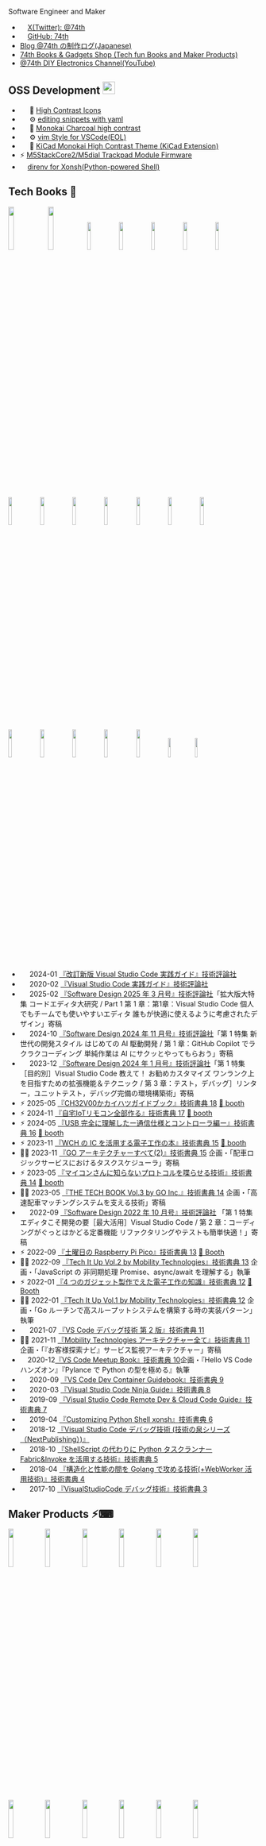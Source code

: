 Software Engineer and Maker

- <a href="https://twitter.com/74th"><img height="15" width="15" src="./images/icons/x.svg"/>X(Twitter): @74th</a>
- <a href="https://github.com/74th"><img height="15" width="15" src="./images/icons/github.svg"/>GitHub: 74th</a>
- <a href="https://74th.hateblo.jp/">Blog @74th の制作ログ(Japanese)</a>
- <a href="https://74th.booth.pm/">74th Books & Gadgets Shop (Tech fun Books and Maker Products)</a>
- <a href="https://www.youtube.com/@74th-tech">@74th DIY Electronics Channel(YouTube)</a>

<!-- ![74th's github stats](https://github-readme-stats.vercel.app/api?username=74th&show_icons=true&theme=radical) -->

## OSS Development <img src="./images/icons/github.svg" height="25" width="25"/>

- <img height="15" width="15" src="./images/icons/visualstudiocode.svg"/> 🎨
  [High Contrast Icons](https://marketplace.visualstudio.com/items?itemName=74th.high-contrast-icons)
- <img height="15" width="15" src="./images/icons/visualstudiocode.svg"/> ⚙️
  [editing snippets with yaml](https://marketplace.visualstudio.com/items?itemName=74th.editing-snippets-with-yaml)
- <img height="15" width="15" src="./images/icons/visualstudiocode.svg"/> 🎨
  [Monokai Charcoal high contrast](https://marketplace.visualstudio.com/items?itemName=74th.monokai-charcoal-high-contrast)
- <img height="15" width="15" src="./images/icons/visualstudiocode.svg"/> ⚙️
  [vim Style for VSCode(EOL)](https://marketplace.visualstudio.com/items?itemName=74th.vimStyle)
- <img height="15" width="15" src="./images/icons/kicad.svg"/> 🎨
  [KiCad Monokai High Contrast Theme (KiCad Extension)](https://github.com/74th/kicad-highcontrast-monokai-theme)
- ⚡
  [M5StackCore2/M5dial Trackpad Module Firmware](https://github.com/74th/m5-trackpad-module)
- <img height="15" width="15" src="./images/icons/python.svg"/>[direnv for Xonsh(Python-powered Shell)](https://github.com/74th/xonsh-direnv)

## Tech Books 📖

[<img src="images/books/vscode-practical-guide-2nd.jpg" width="15%"/>](https://gihyo.jp/book/2024/978-4-297-13909-4)
[<img src="images/books/vscode-practical-guide.jpg" width="15%"/>](https://gihyo.jp/book/2020/978-4-297-11201-1)
[<img src="https://gihyo.jp/assets/images/cover/2025/642503.jpg" width="12%"/>](https://gihyo.jp/assets/images/cover/2025/642503.jpg)
[<img src="https://image.gihyo.co.jp/assets/images/cover/2024/642411.jpg" width="12%"/>](https://gihyo.jp/magazine/SD/archive/2024/202411)
[<img src="https://image.gihyo.co.jp/assets/images/cover/2024/642401.jpg" width="12%"/>](https://gihyo.jp/magazine/SD/archive/2024/202401)
[<img src="https://image.gihyo.co.jp/assets/images/cover/2022/642210.jpg" width="12%"/>](https://gihyo.jp/magazine/SD/archive/2022/202210)
[<img src="images/books/ch32v003-book.png" width="12%"/>](https://74th.booth.pm/items/6934072)
[<img src="images/books/iot_remocon_book.png" width="12%"/>](https://74th.booth.pm/items/6201064)
[<img src="images/books/usb-1st-book.png" width="12%"/>](https://74th.booth.pm/items/5826037)
[<img src="images/books/wch-diy-electronics.png" width="12%"/>](https://74th.booth.pm/items/5261331)
[<img src="images/books/neopixel-book.png" width="12%"/>](https://74th.booth.pm/items/4799571)
[<img src="images/books/saturday-pico-book.png" width="12%"/>](https://74th.booth.pm/items/4161550)
[<img src="images/books/4gadgets-book.png" width="12%"/>](https://74th.booth.pm/items/4123011)
[<img src="images/books/vscode-debug-book2.png" width="12%"/>](https://74th.booth.pm/items/3338895)
[<img src="images/books/devcontainer-guide.png" width="12%"/>](https://74th.booth.pm/items/3338895)
[<img src="images/books/vscode-debug-book1.jpg" width="12%"/>](https://nextpublishing.jp/book/10255.html)
[<img src="images/books/vscode-ninja-guide.png" width="12%"/>](https://74th.booth.pm/items/1575560)
[<img src="images/books/vscode-remote-book.png" width="12%"/>](https://74th.booth.pm/items/1575560)
[<img src="images/books/xonsh-book.png" width="12%"/>](https://74th.booth.pm/items/1575560)
[<img src="images/books/invoke-book.png" width="10%"/>](https://74th.booth.pm/items/1575560)
[<img src="images/books/golang-book.png" width="10%"/>](https://74th.booth.pm/items/1575560)

- <img height="15" width="15" src="./images/icons/visualstudiocode.svg"/> 2024-01 [『改訂新版 Visual Studio Code 実践ガイド』技術評論社](https://gihyo.jp/book/2024/978-4-297-13909-4)
- <img height="15" width="15" src="./images/icons/visualstudiocode.svg"/> 2020-02 [『Visual Studio Code 実践ガイド』技術評論社](https://gihyo.jp/book/2020/978-4-297-11201-1)
- <img height="15" width="15" src="./images/icons/visualstudiocode.svg"/> 2025-02 [ 『Software Design 2025 年 3 月号』技術評論社](https://gihyo.jp/magazine/SD/archive/2025/202503)「拡大版大特集 コードエディタ大研究 / Part 1 第 1 章：第1章：Visual Studio Code 個人でもチームでも使いやすいエディタ 誰もが快適に使えるように考慮されたデザイン」寄稿
- <img height="15" width="15" src="./images/icons/visualstudiocode.svg"/> 2024-10 [ 『Software Design 2024 年 11 月号』技術評論社](https://gihyo.jp/magazine/SD/archive/2024/202411)「第 1 特集 新世代の開発スタイル はじめての AI 駆動開発 / 第 1 章：GitHub Copilot でラクラクコーディング 単純作業は AI にサクッとやってもらおう」寄稿
- <img height="15" width="15" src="./images/icons/visualstudiocode.svg"/> 2023-12 [ 『Software Design 2024 年 1 月号』技術評論社](https://gihyo.jp/magazine/SD/archive/2022/202210)「第 1 特集［目的別］Visual Studio Code 教えて！ お勧めカスタマイズ ワンランク上を目指すための拡張機能＆テクニック / 第 3 章：テスト，デバッグ］リンター，ユニットテスト，デバッグ完備の環境構築術」寄稿
- ⚡︎
  2025-05 [『CH32V00かカイハツガイドブック』技術書典 18](https://74th.booth.pm/items/6934072)
  [🛒
  booth](https://74th.booth.pm/items/6934072)
- ⚡︎
  2024-11 [『自宅IoTリモコン全部作る』技術書典 17](https://74th.booth.pm/items/6201064)
  [🛒
  booth](https://74th.booth.pm/items/6201064)
- ⚡︎
  2024-05 [『USB 完全に理解したー通信仕様とコントローラ編ー』技術書典 16](https://74th.booth.pm/items/5826037)
  [🛒
  booth](https://74th.booth.pm/items/5826037)
- ⚡︎
  2023-11 [『WCH の IC を活用する電子工作の本』技術書典 15](https://74th.booth.pm/items/5261331)
  [🛒
  booth](https://74th.booth.pm/items/5261331)
- 🧑‍💻
  2023-11 [『GO アーキテクチャーすべて(2)』技術書典 15](https://techbookfest.org/product/upUucBBzMTdGj6dSMEKb6T) 企画・「配車ロジックサービスにおけるタスクスケジューラ」寄稿
- ⚡︎
  2023-05 [『マイコンさんに知らないプロトコルを喋らせる技術』技術書典 14](https://74th.booth.pm/items/4799571)
  [🛒
  booth](https://74th.booth.pm/items/4799571)
- 🧑‍💻
  2023-05 [『THE TECH BOOK Vol.3 by GO Inc.』技術書典 14](https://techbookfest.org/product/dUXU93ZtCJJTNNCm4mXtyu) 企画・「高速配車マッチングシステムを支える技術」寄稿
- <img height="15" width="15" src="./images/icons/visualstudiocode.svg"/> 2022-09 [『Software Design 2022 年 10 月号』技術評論社](https://gihyo.jp/magazine/SD/archive/2022/202210) 「第 1 特集エディタこそ開発の要［最大活用］Visual Studio Code / 第 2 章：コーディングがぐっとはかどる定番機能 リファクタリングやテストも簡単快適！」寄稿
- ⚡︎
  2022-09
  [『土曜日の Raspberry Pi Pico』技術書典 13](https://74th.booth.pm/items/4161550)
  [🛒
  Booth](https://74th.booth.pm/items/4161550)
- 🧑‍💻
  2022-09 [『Tech It Up Vol.2 by Mobility Technologies』技術書典 13](https://techbookfest.org/product/iYNvSiPhrMUHxqB87BptAe) 企画・「JavaScript の 非同期処理 Promise、async/await を理解する」執筆
- ⚡︎
  2022-01 [『4 つのガジェット製作でえた電子工作の知識』技術書典 12](https://74th.booth.pm/items/4123011)
  [🛒
  Booth](https://74th.booth.pm/items/4123011)
- 🧑‍💻
  2022-01 [『Tech It Up Vol.1 by Mobility Technologies』技術書典 12](https://techbookfest.org/product/4779518235508736) 企画・「Go ルーチンで高スループットシステムを構築する時の実装パターン」執筆
- <img height="15" width="15" src="./images/icons/visualstudiocode.svg"/> 2021-07 [『VS Code デバッグ技術 第 2 版』技術書典 11](https://74th.booth.pm/items/3338895)
- 🧑‍💻
  2021-11 [『Mobility Technologies アーキテクチャー全て』技術書典 11](https://techbookfest.org/product/5873782252109824) 企画・「『お客様探索ナビ』サービス監視アーキテクチャー」寄稿
- <img height="15" width="15" src="./images/icons/visualstudiocode.svg"/>2020-12[『VS Code Meetup Book』技術書典 10](https://techbookfest.org/product/5691779347120128?productVariantID=5564437123563520)企画・『Hello VS Code ハンズオン』『Pylance で Python の型を極める』執筆
- <img height="15" width="15" src="./images/icons/visualstudiocode.svg"/> 2020-09 [『VS Code Dev Container Guidebook』技術書典 9](https://74th.booth.pm/items/2425642)
- <img height="15" width="15" src="./images/icons/visualstudiocode.svg"/> 2020-03 [『Visual Studio Code Ninja Guide』技術書典 8](https://74th.booth.pm/items/1973166)
- <img height="15" width="15" src="./images/icons/visualstudiocode.svg"/> 2019-09 [『Visual Studio Code Remote Dev & Cloud Code Guide』技術書典 7](https://74th.booth.pm/items/1575560)
- <img height="15" width="15" src="./images/icons/python.svg"/> 2019-04 [『Customizing Python Shell xonsh』技術書典 6](https://74th.booth.pm/items/1317300)
- <img height="15" width="15" src="./images/icons/visualstudiocode.svg"/> 2018-12 [『Visual Studio Code デバッグ技術 (技術の泉シリーズ（NextPublishing）)』](https://booth.pm/ja/items/1314180)
- <img height="15" width="15" src="./images/icons/python.svg"/> 2018-10 [『ShellScript の代わりに Python タスクランナー Fabric&Invoke を活用する技術』技術書典 5](https://74th.booth.pm/items/1042665)
- <img height="15" width="15" src="./images/icons/go.svg"/> 2018-04 [『構造化と性能の間を Golang で攻める技術(+WebWorker 活用技術)』技術書典 4](https://74th.booth.pm/items/861342)
- <img height="15" width="15" src="./images/icons/visualstudiocode.svg"/> 2017-10 [『VisualStudioCode デバッグ技術』技術書典 3](https://74th.booth.pm/items/666085)

## Maker Products ⚡︎⌨

[<img src="images/maker/g059-sparrow-sv3.jpg" width="14%"/>](https://74th.booth.pm/items/6655442)
[<img src="images/maker/g056-rp2350a-full.jpg" width="14%"/>](https://74th.booth.pm/items/6483839)
[<img src="images/maker/g060-7seg-grove.jpg" width="14%"/>](https://74th.booth.pm/items/6412203)
[<img src="images/maker/g053-usb_switch_adapter.jpeg" width="14%"/>](https://74th.booth.pm/items/6291652)
[<img src="images/maker/g054-grove-keymouse.jpg" width="14%"/>](https://74th.booth.pm/items/6102329)
[<img src="images/maker/g035-esp32c3-iot-server.jpg" width="14%"/>](https://74th.booth.pm/items/5896837)
[<img src="images/maker/g043-USB_C_Solder_Tester-v2.jpg" width="14%"/>](https://74th.booth.pm/items/5812941)
[<img src="images/maker/g044-rp2040-handsolder-supporter.jpg" width="14%"/>](https://74th.booth.pm/items/5573498)
[<img src="images/maker/g040-sparrowdial.jpg" width="14%"/>](https://74th.booth.pm/items/5525751)
[<img src="images/maker/g039-sparrowg21.jpg" width="14%"/>](https://74th.booth.pm/items/5525776)
[<img src="images/maker/g037-sparrow60c.jpg" width="14%"/>](https://74th.booth.pm/items/5525726)
[<img src="images/maker/g034-ch32v203-promicro.jpg" width="14%"/>](https://www.switch-science.com/products/9478)
[<img src="images/maker/g038-stickpointv.jpg" width="14%"/>](https://74th.booth.pm/items/5404009)
[<img src="images/maker/g036-rp2040-large.jpg" width="14%"/>](https://74th.booth.pm/items/3929664)
[<img src="images/maker/g032-sparrowtv.jpg" width="14%"/>](https://74th.booth.pm/items/5309546)
[<img src="images/maker/g033-usb-rebooter.jpg" width="14%"/>](https://74th.booth.pm/items/5261267)
[<img src="images/maker/g030-relay-switch-usbhub.jpg" width="14%"/>](https://74th.booth.pm/items/5080690)
[<img src="images/maker/g029-usb-pd-exporter.jpg" width="14%"/>](https://74th.booth.pm/items/5077835)
[<img src="images/maker/g027-daplink.jpg" width="14%"/>](https://74th.booth.pm/items/4916891)
[<img src="images/maker/g020-esp32c3mini1.jpg" width="14%"/>](https://74th.booth.pm/items/4845564)
[<img src="images/maker/g024-esp32-s3.jpeg" width="14%"/>](https://74th.booth.pm/items/4179263)
[<img src="images/maker/g017-usb-type-c-socket-tester.jpg" width="14%"/>](https://74th.booth.pm/items/4692002)
[<img src="images/maker/g015-ch32v003-promicro.jpg" width="14%"/>](https://74th.booth.pm/items/4645948)
[<img src="images/maker/g016-wch-linke-mini.jpg" width="14%"/>](https://74th.booth.pm/items/5022813)
[<img src="images/maker/g011-esp32-c3.jpeg" width="14%"/>](https://74th.booth.pm/items/4378573)
[<img src="images/maker/g007-sparrow62v2.jpg" width="14%"/>](https://74th.booth.pm/items/3828479)
[<img src="images/maker/g004-sparrow24-ble-calculator.jpg" width="14%"/>](https://74th.booth.pm/items/3338904)
[<img src="images/maker/g003-dive9.jpg" width="14%"/>](https://booth.pm/ja/items/3168541)
[<img src="images/maker/g002-monteserrat.jpg" width="14%"/>](https://74th.booth.pm/items/2731094)
[<img src="images/maker/g001-sparrow62.jpg" width="14%"/>](https://74th.booth.pm/items/2525427)

- ⚡︎
  2025-03『SparrowS v3』分割自作キーボードキット [🛒
  booth](https://74th.booth.pm/items/6655442)
- ⚡︎
  2025-01『RP2350A手はんだ実装挑戦開発ボードキット』[🛒
  booth](https://74th.booth.pm/items/6483839)
- ⚡︎
  2024-12『7Seg Grove』[🛒
  booth](https://74th.booth.pm/items/6412203)
- ⚡︎
  2024-11『USB Switch Adapter』[🛒
  booth](https://74th.booth.pm/items/6291652)
- ⚡︎
  2024-09『CH9329 使用キーボード、マウスエミュレータ Grove モジュールキット』[🛒
  booth](https://74th.booth.pm/items/6102329)
- ⚡︎
  2024-08『ESP32-C3 IoT Server キット』（つくまた 1）[🛒
  booth](https://74th.booth.pm/items/5896837)
- ⚡︎
  2024-06『USB 2.0 Type-C ソケット実装テスタ v2』[🛒
  booth](https://74th.booth.pm/items/5812941)
- ⚡︎
  2024-03『RP2040 手はんだ実装位置合わせ治具』[🛒
  booth](https://74th.booth.pm/items/5573498)
- ⌨
  2024-03『SparrowDial』（キーケット 1）M5Dial をトラックパッドとして使う自作キーボードキット[🛒
  booth](https://74th.booth.pm/items/5525751)
- 🎮
  2024-03『SparrowG21』（キーケット 1）レバーレススティック付きアケコンキット[🛒
  booth](https://74th.booth.pm/items/5525776)
- ⌨
  2024-03『Sparrow60C』（キーケット 1）ジョイスティック付き自作キーボードキット[🛒
  booth](https://74th.booth.pm/items/5525726)
- ⚡︎
  2024-01『74th. CH32V203 ProMicro Like』CH32V203 搭載 ProMicro ピン互換ボード[🛒
  スイッチサイエンス](https://www.switch-science.com/products/9478)
- ⌨
  2024-01『StickPointV』自作キーボード用ジョイスティックモジュール[🛒
  booth](https://74th.booth.pm/items/5404009)
- ⚡︎
  2023-12『RP2040 を手はんだ実装に挑戦する開発ボードキット v1.5』[🛒
  booth](https://74th.booth.pm/items/3929664)
- ⌨
  2023-11『SparrowTV』（技術書典 15）TV 横 PC 用 3 役マクロパッド[🛒
  booth](https://74th.booth.pm/items/5525726)
- ⚡︎
  2023-11『USB Rebooter』（技術書典 15）USB 機器再起動アダプタ[🛒
  booth](https://74th.booth.pm/items/5261267)
- ⚡︎
  2023-09『USB Relay Switch Hub』USB 切り替え機能付き USB ハブ[🛒
  booth](https://74th.booth.pm/items/5080690)
- ⚡︎
  2023-09『USB PD Exporter』USB PD 電源出力トリガーキット[🛒
  booth](https://74th.booth.pm/items/5077835)
- ⚡︎
  2023-07『74th. DAPLink』CH32V203 使用 DAP Link[🛒
  booth](https://74th.booth.pm/items/4916891)
- ⚡︎
  2023-06『ESP32-S3 開発ボード v1.2』[🛒
  booth](https://74th.booth.pm/items/4179263)
- ⚡︎
  2023-06『ESP32-C3-MINI-1 ProMicro 型開発ボード』[🛒
  booth](https://74th.booth.pm/items/4845564)
- ⚡︎
  2023-04『USB-C ソケットテスタ』[🛒
  booth](https://74th.booth.pm/items/4692002)
- ⚡︎
  2023-03『74th. CH32V003 ProMicro Like』[🛒
  booth](https://74th.booth.pm/items/4645948)
- ⚡︎
  2023-03『WCH-LinkE クローン』小さい WCH-LinkE クローン[🛒
  booth](https://74th.booth.pm/items/5022813)
- ⚡︎
  2023−02『X32Micro』STM32F103F8T6 互換系 ProMicro 化ボード[🛒
  booth](https://74th.booth.pm/items/4571728)
- ⚡︎
  2023-01『CH32V203 ProMicro Like』[🛒
  booth](https://74th.booth.pm/items/4492691)
- ⚡︎
  2022-12『ESP32 C3 開発ボード』[🛒
  booth](https://74th.booth.pm/items/4378573)
- ⚡︎
  2022-09『RP2040 を手はんだ実装に挑戦する開発ボードキット』[🛒
  booth](https://74th.booth.pm/items/3929664)
- ⚡︎
  2022-09『ESP32-S3 開発ボード』[🛒
  booth](https://74th.booth.pm/items/4179263)
- ⌨
  2022-05『Sparrow62(+1)v2 build-your-own keyboard』[🛒
  遊舎工房](https://shop.yushakobo.jp/products/4295)
- ⌨
  2021-10『Sparrow24 BLE Calculator』Bluetooth テンキー兼電卓な自作キーボードキット）[🛒
  booth](https://74th.booth.pm/items/3338904)
- 🎮
  2021-08『Dive9 音楽ゲームコントローラ』[🛒
  booth](https://booth.pm/ja/items/3168541)
- ⌨
  2021-02『キートップシール Montserrat』[🛒
  booth](https://74th.booth.pm/items/2731094)
- ⌨
  2020-11『Sparrow62 build-your-own Keyboard』[🛒
  booth](https://booth.pm/ja/items/2525427)

## Maker Events ⚡︎⌨

- ⚡︎
  2024-08 つくまた - サークル参加, [Blog](https://74th.hateblo.jp/entry/tsukumata1)
- ⌨
  2024-05 天下一キーボードわいわい会 Vol.6 - 作品展示, [Blog](https://74th.hateblo.jp/entry/2024/05/04/222541)
- ⚡︎
  2023-12 理系フリマ 3 - サークル参加[📷
  photo](https://twitter.com/74th/status/1736218103842013516)
- ⌨
  2023-11 天下一キーボードわいわい会 Vol.5 - 作品展示, [📷
  photo](https://twitter.com/74th/status/1720650366759718950)
- ⚡︎
  2023-09 ピコケット 3 - サークル参加, [📷
  photo](https://twitter.com/74th/status/1705405422776242286)
- ⌨
  2023-03 天下一キーボードわいわい会 Vol.4 - 作品展示, [📷
  photo](https://twitter.com/74th/status/1631868894045675520)

## Tech Talks & Events 💬

- 🧑‍💻
  2024-09『VS Code で F1〜12 キーつかってますか？』[VS Code Meetup #31](https://vscode.connpass.com/event/328219/) （[Movie](https://www.youtube.com/watch?v=VSiY1eK5G64), [Slide](https://speakerdeck.com/74th/do-you-use-the-f1-12-keys-in-vs-code)）
- 🧑‍💻
  2024-09『CH32V シリーズを楽しもう(74th の場合)』[Suzuno32RV 発売記念 スズの基板パーティ](https://twitter.com/verylowfreq/status/1839142852518948913) （[Slide](https://speakerdeck.com/74th/enjoy-ch32v-series)）
- 🧑‍💻
  2024-05『面倒なことは GitHubCopilot にやらせたい…』[VS Code Meetup #28](https://vscode.connpass.com/event/310672/) （[Movie](https://www.youtube.com/watch?v=VojURGLmrcE), [Slide](https://speakerdeck.com/74th/mian-dao-nakotohagithubcopilotniyarasetai)）
- 🧑‍💻
  2024-01『『新改訂版 VS Code 実践ガイド』の改訂要素からみる VS Code の進化』[VS Code Meetup #27](https://vscode.connpass.com/event/303633/) （[Movie](https://www.youtube.com/watch?v=2YH3mhkkJcw&t=1385s), [Slide](https://speakerdeck.com/74th/xin-gai-ding-ban-vs-codeshi-jian-gaido-no-gai-ding-yao-su-karamiruvs-codenojin-hua)）
- 🧑‍💻
  2023-08『並列処理を Go/Rust/Kotlin/Python/JS で解説！思想の違いを体感しよう』[GO TechTalk #21](https://jtx.connpass.com/event/289233/) 企画、「Go 編「Go ルーチンで並列処理を実装しよう」」発表（[Movie](https://www.youtube.com/watch?v=m-1Drlk2G8w&t=172s), [Slide](https://speakerdeck.com/mot_techtalk/go-techtalk-21)）
- 🧑‍💻
  2023-06『タクシーアプリ『GO』高速マッチングシステムで実践した Go チューニングテクニック』[Go Conference 2023](https://gocon.jp/2023/)（[Movie](https://gocon.jp/2023/sessions/A1-SP/)）
- <img src="./images/icons/visualstudiocode.svg" height="15" width="15"/>2023-01『GitHub Codespaces 徹底活用ハンズオン』[VS Code Conference Japan 2022-2023](https://vscode.connpass.com/event/269712/)企画・メイン講師（[Movie](https://www.youtube.com/watch?v=5dbjFjE59bw)、[Repo](https://github.com/vscodejp/codespaces-handson)）
- <img src="./images/icons/visualstudiocode.svg" height="15" width="15"/>2022-08『VS Code Meetup #21 - もう一度知りたい基礎編 - ファイル操作、コーディングの基本編』[VS Code Meetup #21](https://vscode.connpass.com/event/254942/)（[Movie](https://youtu.be/lHwAOT1M-tE?t=265), [Slide](https://speakerdeck.com/74th/vs-code-meetup-number-21-mou-du-zhi-ritaiji-chu-bian-huairucao-zuo-kodeingufalseji-ben-bian)）
- <img src="./images/icons/visualstudiocode.svg" height="15" width="15"/><img src="./images/icons/python.svg" height="15" width="15"/>
  2022-04『Django+Next.js アプリの VS Code ワークスペース設定作り込み』[VS Code Meetup #19](https://vscode.connpass.com/event/241975/presentation/)（[Slide](https://speakerdeck.com/74th/django-plus-next-dot-jsapurifalse-vs-codewakusupesushe-ding-zuo-riip-mi), [Movie(YouTube)](https://youtu.be/smcHU2MJu0A?t=2375)）
- 🧑‍💻
  2022-01『MoT TeckTalk #10 タクシーアプリ GO で AI と GCP を駆使しリアルタイムにタクシー需要を予測！アーキテクチャ全貌公開』[MoT TeckTalk #10](https://jtx.connpass.com/event/236252/)（[Slide](https://speakerdeck.com/mot_techtalk/mot-techtalk-number-10-takusiapurigodeaitogcpwoqu-shi-siriarutaimunitakusixu-yao-woyu-ce-akitekutiyaquan-mao-gong-kai), [Movie(YouTube)](https://www.youtube.com/watch?v=3FS1HVgcs54)）
- <img src="./images/icons/visualstudiocode.svg" height="15" width="15"/><img src="./images/icons/kubernetes.svg" height="15" width="15"/>2021-11『VSode で実践！Kubernetes 上のアプリのデバッグ実行手法』[CloudNative Days Tokyo 2021](https://event.cloudnativedays.jp/cndt2021/)（[Movie, Information](https://event.cloudnativedays.jp/cndt2021/talks/1245)、[Slide](https://docs.google.com/presentation/d/1bWNdLp3_EbVsgfOIW553wm3JMx3hUHf6w6i2fQ64ZWo/edit?usp=sharing)）
- <img src="./images/icons/visualstudiocode.svg" height="15" width="15"/>2021-11『Visual Studio Code アップデート』[VS Code Meetup #16](https://www.youtube.com/watch?v=Y8dl1y2qdG8)（[Movie](https://www.youtube.com/watch?v=Y8dl1y2qdG8), [Document](https://github.com/74th/vscode-update-Oct2021)）
- ⚡︎
  2021-11『PlatformIO で シュッと Arduino 開発を高速化しよう!(Speed up your Arduino development with PlatformIO!)』[VS Code Conference Japan 2021](https://vscodejp.github.io/conf2021/ja/)（[Movie](https://youtu.be/AAVTnEa4vEs?t=2100), [Slide](https://docs.google.com/presentation/d/e/2PACX-1vQCn-ntZLAU5FgdFp0nmC2Fn2PmQ1wjaFv3IQ16WNdsSFLCis7rM0FrtMSLTQteqRdj5CKpFz3agZEw/pub?start=false&loop=false&delayms=3000&slide=id.p)）
- 🧑‍💻
  2021-10『MoT TechTalk #7 技術書典頒布のタクシーアプリ『GO』アーキテクチャ図録を一挙解説』[MoT Teck Talk #7](https://jtx.connpass.com/event/226030/)（[Movie(YouTube)](https://www.youtube.com/watch?v=jvwZCNfgwZQ), [Slide(Speakerdeck)](https://speakerdeck.com/mot_techtalk/mot-techtalk-number-7-ji-shu-shu-dian-ban-bu-falsetakusiapuri-go-akitekutiyatu-lu-wo-ju-jie-shuo)）
- <img src="./images/icons/visualstudiocode.svg" height="15" width="15"/>2021-09『VS Code 拡張機能開発基本のキ』[VS Code Meetup #14](https://vscode.connpass.com/event/222668/)（[Slide](https://docs.google.com/presentation/d/1mlr0A6bIekfh9L0Gi1H3Zis1hky7EtGs1olgL0w8WU8/edit?usp=sharing), [Movie](https://youtu.be/9kavX6mBmw4?t=1900)）
- <img src="./images/icons/visualstudiocode.svg" height="15" width="15"/>2021-02『VS Code Day 2021 Recap 』[VS Code Meetup #9](https://vscode.connpass.com/event/202684/)（[Slide](https://docs.google.com/presentation/d/1RMCLziwslVPA9H_N0VmWJPbr5Mc0uhqIBdPEMNR2zLI/edit?usp=sharing)）
- <img src="./images/icons/visualstudiocode.svg" height="15" width="15"/>2020-11『最強の Dev Container を考える』[VS Code Conference Japan](https://vscode.connpass.com/event/184441/)（[Movie](https://youtu.be/GqC5wQV2bG8?t=22111), [Slide](https://docs.google.com/presentation/d/1uhZwQxoyQuV8fYxn0a0O--J7f0dwpJhccaIMS8w-rF8/edit?usp=sharing)）
- <img src="./images/icons/visualstudiocode.svg" height="15" width="15"/>2020-06『あらゆるエンジニアを支援！ VS Code Meetup の紹介とハンズオンで活躍するテクニック集』[de:code 2020](https://www.microsoft.com/ja-jp/events/decode/)（[session page](https://www.microsoft.com/ja-jp/events/decode/2020session/detail.aspx?sid=C02&tk=C), [Movie(YouTube)](https://www.youtube.com/watch?v=1xkSfy-ylhU), [Slide](https://www.slideshare.net/microsoftjp/decode-2020-vs-code-meetup)）
- <img src="./images/icons/visualstudiocode.svg" height="15" width="15"/>2020-05 『VSCode で TypeScript 開発体験ハンズオン』オンライン（[document, code](https://github.com/74th/vscode-typescript-handson)）
- <img src="./images/icons/visualstudiocode.svg" height="15" width="15"/>2020-02 『VS Code ♡ YAML』[VS Code Meetup #3](https://vscode.connpass.com/event/166047/presentation/)（[slide](https://speakerdeck.com/74th/vscodeyaml)）
- ⚡︎
  2020-01 『タクシー xAI を支える Kubernetes と AI データパイプラインの信頼性の取り組みについて』[SRE NEXT 2020](https://sre-next.dev/)（[slide](http://www.slideshare.net/dena_tech/xaikubernetesai-sre-next-2020?from_m_app=android)）
- <img src="./images/icons/visualstudiocode.svg" height="15" width="15"/>2020-01 『実践 VSCode リモート SSH・コンテナ開発機能』[VSCodeMeetup#2](https://vscode.connpass.com/event/160083/)（[slide](https://speakerdeck.com/74th/shi-jian-vscoderimotosshkontenakai-fa-ji-neng)）
- <img src="./images/icons/visualstudiocode.svg" height="15" width="15"/>2019-12 『VSCode リモート開発機能を使おう』[VSCodeMeetup#1](https://vscode.connpass.com/event/155068/)（[slide](https://speakerdeck.com/74th/vscoderimotokai-fa-ji-neng-ru-men))
- 🧑‍💻
  2019-09『Stateless Back-end server design with GKE and Cloud Memorystore by Atsushi Morimoto(DeNA)』[GCPUG Tokyo September 2019](https://gcpug-tokyo.connpass.com/event/143454/)（[slide](https://speakerdeck.com/74th/stateless-back-end-server-design-with-gke-and-cloud-memorystore), [GCPUG September 2019 を開催しました。 by @papagen40734986](https://link.medium.com/k7xjpDhkp5)）
- 🧑‍💻
  2018-12『AWS の提供する Database Freedom からジャストな DB を考える』[DeNA re:Invent 2018 報告会](https://dena.connpass.com/event/110918/)（[slide](https://speakerdeck.com/74th/awsfalseti-gong-surudatabase-freedomkaraziyasutonadbwokao-eru)）

## The articles that introduced me

- 2024-08 『ぺかそ&びあっこが厳選！2024 年最新クセ強自作キーボード』（[HHKB Life(Web)](https://happyhackingkb.com/jp/life/hhkb_life75.html)）M5Dial 紹介
- 2022-12 『ちょっと気になる隣の技術畑 第 9 回 キーボードに魅せられた人々』（[WEB+DB PRESS Vol.132](https://gihyo.jp/magazine/wdpress/archive/2023/vol132), [gihyo.jp(Web 記事)](https://gihyo.jp/dev/serial/01/technical_field/0009)）インタビュイー

## Jobs

- 2021-12 ~ 人事システム系スタートアップ技術顧問(副業)
- (現職) 2018-05 ~ 2020-03 DeNA Automotive, 2020-04 ~ Mobility Technologies（事業継承）~ GO 株式会社（社名変更）
  - タクシー乗務員向け AI 探客ナビ（サーバサイドアーキテクト、コア AI 以外で AI に必要な部分全般）
  - タクシー配車マッチングシステム（サーバサイドアーキテクト、エンジニア）
- 2016-04 ~ 2018-03 大学ベンチャー（エンジニア派遣）
  - 通信網リアルタイムデータ可視化システム（アーキテクト）
  - DB エンジン研究開発（研究開発スタッフ）
- 2010-04 ~ 2018-04 日鉄日立システムエンジニアリング
  - SIer のアーキテクトとして、ミドルウェア選定とか、開発標準とか、共通部品とか整備して、開発技術に責任を持つ役割
  - SFA システムとか、マイナンバー管理ソリューションとか、医療機器メーカー向け iPad アプリとか、いろいろ
- 2006 ~ 2009-03 金沢電子出版（大学内ベンチャー）
  - 2006 e-Learning システム（リードプログラマ）

## old contents

### hobby works

- 2018 [Linux 用 IntelCPU 拡張命令をサーポートする Tensorflow をビルドする](https://github.com/74th/tensorflow-build-cpu)
- 2015-2017 [dockernized Redmine all in one](https://hub.docker.com/r/74th/redmine-all-in-one/) -SVN, Git ホスティング、アジャイルプラグイン入りの Redmine 簡単構築
- 2017 [MacOS 用 NVIDIA GPU(CUDA)をサポートする Tensorflow パッケージ](https://storage.googleapis.com/74thopen/tensorflow_osx/index.html)
- 2017 [IT は遊び](http://74th.hateblo.jp) はてなブログ（更新してない）
- 2015 [Redmine All in one](https://hub.docker.com/repository/docker/74th/redmine-all-in-one)(EOL)
- 2015 [flying whale](https://github.com/74th/flyingwhale)(EOL)
- [docker について Slideshare](http://www.slideshare.net/74th/docker-51305294)
- [Docker にホームディレクトリをマウントしちゃおう - IT は遊び](http://74th.hateblo.jp/entry/2016/06/11/135335)
- [docker は求めていたものを全て提供してくれた - IT は遊び](http://74th.hateblo.jp/entry/2015/07/05/151413)
- [flying whale](https://github.com/74th/flyingwhale)あらゆるパッケージマネージャーを、あらゆる環境で使えるように
- [Vim チートシート](old/tool/vim.pdf): Vim1 年目の頃に作ったチートシート
